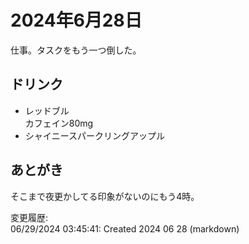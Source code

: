 # 2024年6月28日

仕事。タスクをもう一つ倒した。

## ドリンク

- レッドブル  
カフェイン80mg
- シャイニースパークリングアップル

## あとがき

そこまで夜更かしてる印象がないのにもう4時。

変更履歴:  
06/29/2024 03:45:41: Created 2024 06 28 (markdown)  
